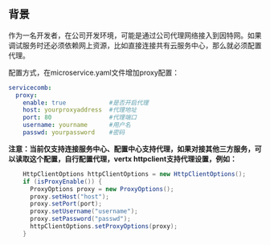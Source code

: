 ## 背景

作为一名开发者，在公司开发环境，可能是通过公司代理网络接入到因特网。如果调试服务时还必须依赖网上资源，比如直接连接共有云服务中心，那么就必须配置代理。

配置方式，在microservice.yaml文件增加proxy配置：

```yaml
servicecomb:
  proxy:
    enable: true            #是否开启代理
    host: yourproxyaddress  #代理地址
    port: 80                #代理端口
    username: yourname      #用户名
    passwd: yourpassword    #密码
```

**注意：当前仅支持连接服务中心、配置中心支持代理，如果对接其他三方服务，可以读取这个配置，自行配置代理，vertx httpclient支持代理设置，例如：**

```java
    HttpClientOptions httpClientOptions = new HttpClientOptions();
    if (isProxyEnable()) {
      ProxyOptions proxy = new ProxyOptions();
      proxy.setHost("host");
      proxy.setPort(port);
      proxy.setUsername("username");
      proxy.setPassword("passwd");
      httpClientOptions.setProxyOptions(proxy);
    }
```



